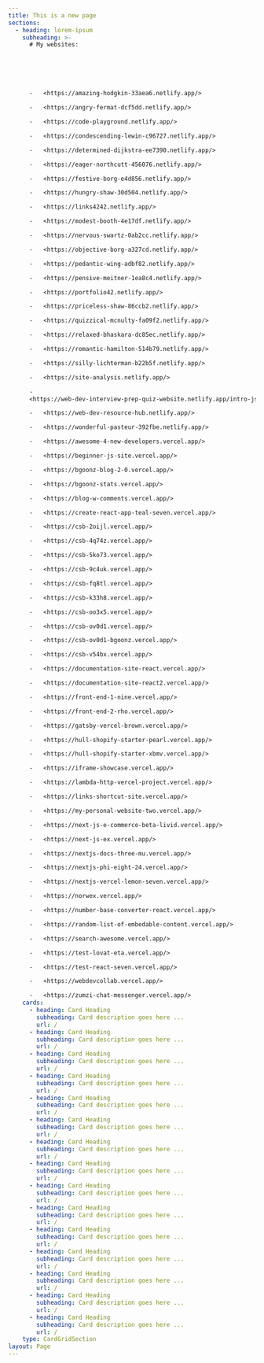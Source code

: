 ```yaml
---
title: This is a new page
sections:
  - heading: lorem-ipsum
    subheading: >-
      # My websites:






      -   <https://amazing-hodgkin-33aea6.netlify.app/>

      -   <https://angry-fermat-dcf5dd.netlify.app/>

      -   <https://code-playground.netlify.app/>

      -   <https://condescending-lewin-c96727.netlify.app/>

      -   <https://determined-dijkstra-ee7390.netlify.app/>

      -   <https://eager-northcutt-456076.netlify.app/>

      -   <https://festive-borg-e4d856.netlify.app/>

      -   <https://hungry-shaw-30d504.netlify.app/>

      -   <https://links4242.netlify.app/>

      -   <https://modest-booth-4e17df.netlify.app/>

      -   <https://nervous-swartz-0ab2cc.netlify.app/>

      -   <https://objective-borg-a327cd.netlify.app/>

      -   <https://pedantic-wing-adbf82.netlify.app/>

      -   <https://pensive-meitner-1ea8c4.netlify.app/>

      -   <https://portfolio42.netlify.app/>

      -   <https://priceless-shaw-86ccb2.netlify.app/>

      -   <https://quizzical-mcnulty-fa09f2.netlify.app/>

      -   <https://relaxed-bhaskara-dc85ec.netlify.app/>

      -   <https://romantic-hamilton-514b79.netlify.app/>

      -   <https://silly-lichterman-b22b5f.netlify.app/>

      -   <https://site-analysis.netlify.app/>

      -  
      <https://web-dev-interview-prep-quiz-website.netlify.app/intro-js2.html>

      -   <https://web-dev-resource-hub.netlify.app/>

      -   <https://wonderful-pasteur-392fbe.netlify.app/>

      -   <https://awesome-4-new-developers.vercel.app/>

      -   <https://beginner-js-site.vercel.app/>

      -   <https://bgoonz-blog-2-0.vercel.app/>

      -   <https://bgoonz-stats.vercel.app/>

      -   <https://blog-w-comments.vercel.app/>

      -   <https://create-react-app-teal-seven.vercel.app/>

      -   <https://csb-2oijl.vercel.app/>

      -   <https://csb-4q74z.vercel.app/>

      -   <https://csb-5ko73.vercel.app/>

      -   <https://csb-9c4uk.vercel.app/>

      -   <https://csb-fq8tl.vercel.app/>

      -   <https://csb-k33h8.vercel.app/>

      -   <https://csb-oo3x5.vercel.app/>

      -   <https://csb-ov0d1.vercel.app/>

      -   <https://csb-ov0d1-bgoonz.vercel.app/>

      -   <https://csb-v54bx.vercel.app/>

      -   <https://documentation-site-react.vercel.app/>

      -   <https://documentation-site-react2.vercel.app/>

      -   <https://front-end-1-nine.vercel.app/>

      -   <https://front-end-2-rho.vercel.app/>

      -   <https://gatsby-vercel-brown.vercel.app/>

      -   <https://hull-shopify-starter-pearl.vercel.app/>

      -   <https://hull-shopify-starter-xbmv.vercel.app/>

      -   <https://iframe-showcase.vercel.app/>

      -   <https://lambda-http-vercel-project.vercel.app/>

      -   <https://links-shortcut-site.vercel.app/>

      -   <https://my-personal-website-two.vercel.app/>

      -   <https://next-js-e-commerce-beta-livid.vercel.app/>

      -   <https://next-js-ex.vercel.app/>

      -   <https://nextjs-docs-three-mu.vercel.app/>

      -   <https://nextjs-phi-eight-24.vercel.app/>

      -   <https://nextjs-vercel-lemon-seven.vercel.app/>

      -   <https://norwex.vercel.app/>

      -   <https://number-base-converter-react.vercel.app/>

      -   <https://random-list-of-embedable-content.vercel.app/>

      -   <https://search-awesome.vercel.app/>

      -   <https://test-lovat-eta.vercel.app/>

      -   <https://test-react-seven.vercel.app/>

      -   <https://webdevcollab.vercel.app/>

      -   <https://zumzi-chat-messenger.vercel.app/>
    cards:
      - heading: Card Heading
        subheading: Card description goes here ...
        url: /
      - heading: Card Heading
        subheading: Card description goes here ...
        url: /
      - heading: Card Heading
        subheading: Card description goes here ...
        url: /
      - heading: Card Heading
        subheading: Card description goes here ...
        url: /
      - heading: Card Heading
        subheading: Card description goes here ...
        url: /
      - heading: Card Heading
        subheading: Card description goes here ...
        url: /
      - heading: Card Heading
        subheading: Card description goes here ...
        url: /
      - heading: Card Heading
        subheading: Card description goes here ...
        url: /
      - heading: Card Heading
        subheading: Card description goes here ...
        url: /
      - heading: Card Heading
        subheading: Card description goes here ...
        url: /
      - heading: Card Heading
        subheading: Card description goes here ...
        url: /
      - heading: Card Heading
        subheading: Card description goes here ...
        url: /
      - heading: Card Heading
        subheading: Card description goes here ...
        url: /
      - heading: Card Heading
        subheading: Card description goes here ...
        url: /
      - heading: Card Heading
        subheading: Card description goes here ...
        url: /
    type: CardGridSection
layout: Page
---
```

